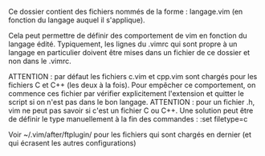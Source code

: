 Ce dossier contient des fichiers nommés de la forme :
langage.vim (en fonction du langage auquel il s'applique).

Cela peut permettre de définir des comportement de vim en fonction du langage édité. Typiquement, les lignes du .vimrc qui sont propre à un langage en particulier doivent être mises dans un fichier de ce dossier et non dans le .vimrc.

ATTENTION : par défaut les fichiers c.vim et cpp.vim sont chargés pour les fichiers C et C++ (les deux à la fois). Pour empêcher ce comportement, on commence ces fichier par vérifier explicitement l'extension et quitter le script si on n'est pas dans le bon langage. ATTENTION : pour un fichier .h, vim ne peut pas savoir si c'est un fichier C ou C++. Une solution peut être de définir le type manuellement à la fin des commandes :
:set filetype=c

Voir ~/.vim/after/ftplugin/ pour les fichiers qui sont chargés en dernier (et qui écrasent les autres configurations)
